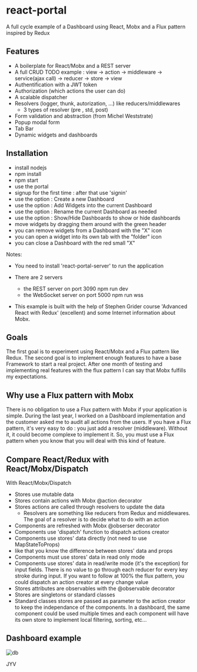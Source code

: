 # react-portal

A full cycle example of a Dashboard using React, Mobx and a Flux pattern inspired by Redux

## Features

* A boilerplate for React/Mobx and a REST server
* A full CRUD TODO example : view -> action -> middleware -> service(ajax call) ->  reducer -> store -> view
* Authentification with a JWT token
* Authorization (which actions the user can do)
* A scalable dispatcher 
* Resolvers (logger, thunk, autorization, ...) like reducers/middlewares
  * 3 types of resolver (pre , std, post)
* Form validation and abstraction (from Michel Weststrate)
* Popup modal form 
* Tab Bar 
* Dynamic widgets and dashboards

## Installation
* install nodejs
* npm install
* npm start
* use the portal
 * signup for the first time : after that use 'signin'
 * use the option : Create a new Dashboard
 * use the option : Add Widgets into the current Dashboard
 * use the option : Rename the current Dashboard as needed
 * use the option : Show/Hide Dashboards to show or hide dashboards
 * move widgets by dragging them around with the green header
 * you can remove widgets from a Dashboard with the "X" icon
 * you can open a widget into its own tab with the "folder" icon
 * you can close a Dashboard with the red small "X"

Notes: 
* You need to install 'react-portal-server' to run the application

* There are 2 servers 
  * the REST server on port 3090        npm run dev
  * the WebSocket server on port 5000   npm run wss

* This example is built with the help of Stephen Grider course 'Advanced React with Redux' (excellent) and some Internet information about Mobx.  

## Goals

The first goal is to experiment using React/Mobx and a Flux pattern like Redux. The second goal is to implement enough features to have a base Framework to start a real project. After one month of testing and implementing real features with the flux pattern I can say that Mobx fulfills my expectations. 

## Why use a Flux pattern with Mobx

There is no obligation to use a Flux pattern with Mobx if your application is simple. During the last year, I worked on a Dashboard implementation and the customer asked me to audit all actions from the users. If you have a Flux pattern, it's very easy to do : you just add a resolver (middleware). Without it, it could become complexe to implement it. So, you must use a Flux pattern when you know that you will deal with this kind of feature.

## Compare  React/Redux with React/Mobx/Dispatch

With React/Mobx/Dispatch

* Stores use mutable data
* Stores contain actions with Mobx @action decorator
* Stores actions are called through resolvers to update the data 
  * Resolvers are something like reducers from Redux and middlewares. The goal of a resolver is to decide what to do with an action
* Components are refreshed with Mobx @obserser decorator
* Components use 'dispatch' function to dispatch actions creator
* Components use stores' data directly (not need to use MapStateToProps)
 * like that you know the difference between stores' data and props
* Components must use stores' data in read only mode
* Components use stores' data in read/write mode (it's the exception) for input fields. There is no value to go through each reducer for every key stroke during input. If you want to follow at 100% the flux pattern, you could dispatch an action creator at every change value
* Stores attributes are observables with the @observable decorator
* Stores are singletons or standard classes
* Standard classes stores are passed as parameter to the action creator to keep the independance of the components. In a dashboard, the same component could be used multiple times and each component will have its own store to implement local filtering, sorting, etc...

## Dashboard example

![db](https://cloud.githubusercontent.com/assets/3254214/16101409/619ab15e-3333-11e6-8133-c9dd5eb27fd2.png)

JYV










